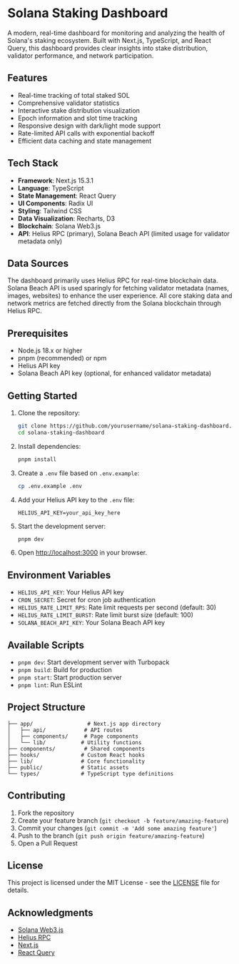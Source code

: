 # Solana Staking Dashboard

A modern, real-time dashboard for monitoring and analyzing the health of Solana's staking ecosystem. Built with Next.js, TypeScript, and React Query, this dashboard provides clear insights into stake distribution, validator performance, and network participation.

## Features

- Real-time tracking of total staked SOL
- Comprehensive validator statistics
- Interactive stake distribution visualization
- Epoch information and slot time tracking
- Responsive design with dark/light mode support
- Rate-limited API calls with exponential backoff
- Efficient data caching and state management

## Tech Stack

- **Framework**: Next.js 15.3.1
- **Language**: TypeScript
- **State Management**: React Query
- **UI Components**: Radix UI
- **Styling**: Tailwind CSS
- **Data Visualization**: Recharts, D3
- **Blockchain**: Solana Web3.js
- **API**: Helius RPC (primary), Solana Beach API (limited usage for validator metadata only)

## Data Sources

The dashboard primarily uses Helius RPC for real-time blockchain data. Solana Beach API is used sparingly for fetching validator metadata (names, images, websites) to enhance the user experience. All core staking data and network metrics are fetched directly from the Solana blockchain through Helius RPC.

## Prerequisites

- Node.js 18.x or higher
- pnpm (recommended) or npm
- Helius API key
- Solana Beach API key (optional, for enhanced validator metadata)

## Getting Started

1. Clone the repository:
   ```bash
   git clone https://github.com/yourusername/solana-staking-dashboard.git
   cd solana-staking-dashboard
   ```

2. Install dependencies:
   ```bash
   pnpm install
   ```

3. Create a `.env` file based on `.env.example`:
   ```bash
   cp .env.example .env
   ```

4. Add your Helius API key to the `.env` file:
   ```
   HELIUS_API_KEY=your_api_key_here
   ```

5. Start the development server:
   ```bash
   pnpm dev
   ```

6. Open [http://localhost:3000](http://localhost:3000) in your browser.

## Environment Variables

- `HELIUS_API_KEY`: Your Helius API key
- `CRON_SECRET`: Secret for cron job authentication
- `HELIUS_RATE_LIMIT_RPS`: Rate limit requests per second (default: 30)
- `HELIUS_RATE_LIMIT_BURST`: Rate limit burst size (default: 100)
- `SOLANA_BEACH_API_KEY`: Your Solana Beach API key

## Available Scripts

- `pnpm dev`: Start development server with Turbopack
- `pnpm build`: Build for production
- `pnpm start`: Start production server
- `pnpm lint`: Run ESLint

## Project Structure

```
├── app/                 # Next.js app directory
│   ├── api/            # API routes
│   ├── components/     # Page components
│   └── lib/           # Utility functions
├── components/         # Shared components
├── hooks/             # Custom React hooks
├── lib/               # Core functionality
├── public/            # Static assets
└── types/             # TypeScript type definitions
```

## Contributing

1. Fork the repository
2. Create your feature branch (`git checkout -b feature/amazing-feature`)
3. Commit your changes (`git commit -m 'Add some amazing feature'`)
4. Push to the branch (`git push origin feature/amazing-feature`)
5. Open a Pull Request

## License

This project is licensed under the MIT License - see the [LICENSE](LICENSE) file for details.

## Acknowledgments

- [Solana Web3.js](https://solana-labs.github.io/solana-web3.js/)
- [Helius RPC](https://docs.helius.xyz/)
- [Next.js](https://nextjs.org/)
- [React Query](https://tanstack.com/query/latest)
